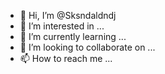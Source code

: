 - 👋 Hi, I’m @Sksndaldndj
- 👀 I’m interested in ...
- 🌱 I’m currently learning ...
- 💞️ I’m looking to collaborate on ...
- 📫 How to reach me ...

<!---
Sksndaldndj/Sksndaldndj is a ✨ special ✨ repository because its `README.md` (this file) appears on your GitHub profile.
You can click the Preview link to take a look at your changes.
--->

